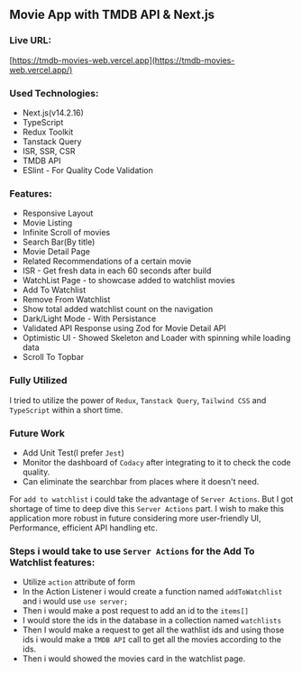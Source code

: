 ## Movie App with TMDB API & Next.js

### Live URL:

[https://tmdb-movies-web.vercel.app](https://tmdb-movies-web.vercel.app/)

### Used Technologies:

- Next.js(v14.2.16)
- TypeScript
- Redux Toolkit
- Tanstack Query
- ISR, SSR, CSR
- TMDB API
- ESlint - For Quality Code Validation

### Features:

- Responsive Layout
- Movie Listing
- Infinite Scroll of movies
- Search Bar(By title)
- Movie Detail Page
- Related Recommendations of a certain movie
- ISR - Get fresh data in each 60 seconds after build
- WatchList Page - to showcase added to watchlist movies
- Add To Watchlist
- Remove From Watchlist
- Show total added watchlist count on the navigation
- Dark/Light Mode - With Persistance
- Validated API Response using Zod for Movie Detail API
- Optimistic UI - Showed Skeleton and Loader with spinning while loading data
- Scroll To Topbar

### Fully Utilized

I tried to utilize the power of `Redux`, `Tanstack Query`, `Tailwind CSS` and `TypeScript` within a short time.

### Future Work

- Add Unit Test(I prefer `Jest`)
- Monitor the dashboard of `Codacy` after integrating to it to check the code quality.
- Can eliminate the searchbar from places where it doesn't need.

For `add to watchlist` i could take the advantage of `Server Actions`. But I got shortage of time to deep dive this `Server Actions` part. I wish to make this application more robust in future considering more user-friendly UI, Performance, efficient API handling etc.

### Steps i would take to use `Server Actions` for the Add To Watchlist features:

- Utilize `action` attribute of form
- In the Action Listener i would create a function named `addToWatchlist` and i would use `use server;`
- Then i would make a post request to add an id to the `items[]`
- I would store the ids in the database in a collection named `watchlists`
- Then I would make a request to get all the wathlist ids and using those ids i would make a `TMDB API` call to get all the movies according to the ids.
- Then i would showed the movies card in the watchlist page.
